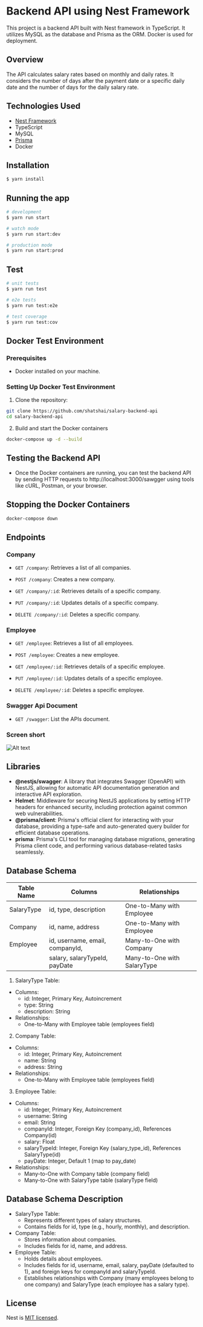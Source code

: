 # Backend API using Nest Framework

This project is a backend API built with Nest framework in TypeScript. It utilizes MySQL as the database and Prisma as the ORM. Docker is used for deployment.

## Overview

The API calculates salary rates based on monthly and daily rates. It considers the number of days after the payment date or a specific daily date and the number of days for the daily salary rate.

## Technologies Used

* [Nest Framework](https://github.com/nestjs/nest)
* TypeScript
* MySQL
* [Prisma](https://www.prisma.io/docs/getting-started/setup-prisma/start-from-scratch/relational-databases-node-mysql)
* Docker

## Installation

```bash
$ yarn install
```

## Running the app

```bash
# development
$ yarn run start

# watch mode
$ yarn run start:dev

# production mode
$ yarn run start:prod
```

## Test

```bash
# unit tests
$ yarn run test

# e2e tests
$ yarn run test:e2e

# test coverage
$ yarn run test:cov
```

## Docker Test Environment

### Prerequisites
- Docker installed on your machine.

### Setting Up Docker Test Environment
1. Clone the repository:

```bash
git clone https://github.com/shatshai/salary-backend-api
cd salary-backend-api
```

2. Build and start the Docker containers
```bash
docker-compose up -d --build
```

## Testing the Backend API
* Once the Docker containers are running, you can test the backend API by sending HTTP requests to http://localhost:3000/sawgger using tools like cURL, Postman, or your browser.

## Stopping the Docker Containers
```bash
docker-compose down
```

## Endpoints

### Company

- `GET /company`: Retrieves a list of all companies.
- `POST /company`: Creates a new company.

- `GET /company/:id`: Retrieves details of a specific company.
- `PUT /company/:id`: Updates details of a specific company.
- `DELETE /company/:id`: Deletes a specific company.

### Employee

- `GET /employee`: Retrieves a list of all employees.
- `POST /employee`: Creates a new employee.

- `GET /employee/:id`: Retrieves details of a specific employee.
- `PUT /employee/:id`: Updates details of a specific employee.
- `DELETE /employee/:id`: Deletes a specific employee.

### Swagger Api Document
- `GET /swagger`: List the APIs document.

### Screen short
![Alt text](screenshot/swagger.png?raw=true "Swagger Backend APIs")

## Libraries

- **@nestjs/swagger**: A library that integrates Swagger (OpenAPI) with NestJS, allowing for automatic API documentation generation and interactive API exploration.
- **Helmet**: Middleware for securing NestJS applications by setting HTTP headers for enhanced security, including protection against common web vulnerabilities.
- **@prisma/client**: Prisma's official client for interacting with your database, providing a type-safe and auto-generated query builder for efficient database operations.
- **prisma**: Prisma's CLI tool for managing database migrations, generating Prisma client code, and performing various database-related tasks seamlessly.

## Database Schema

| Table Name    | Columns                         | Relationships                                 |
|---------------|---------------------------------|-----------------------------------------------|
| SalaryType    | id, type, description           | One-to-Many with Employee                     |
| Company       | id, name, address               | One-to-Many with Employee                     |
| Employee      | id, username, email, companyId,  | Many-to-One with Company                      |
|               | salary, salaryTypeId, payDate   | Many-to-One with SalaryType                   |

1. SalaryType Table:
  * Columns:
    * id: Integer, Primary Key, Autoincrement
    * type: String
    * description: String
  * Relationships:
    * One-to-Many with Employee table (employees field)
2. Company Table:
  * Columns:
    * id: Integer, Primary Key, Autoincrement
    * name: String
    * address: String
  * Relationships:
    * One-to-Many with Employee table (employees field)
3. Employee Table:
  * Columns:
    * id: Integer, Primary Key, Autoincrement
    * username: String
    * email: String
    * companyId: Integer, Foreign Key (company_id), References Company(id)
    * salary: Float
    * salaryTypeId: Integer, Foreign Key (salary_type_id), References SalaryType(id)
    * payDate: Integer, Default 1 (map to pay_date)
  * Relationships:
    * Many-to-One with Company table (company field)
    * Many-to-One with SalaryType table (salaryType field)

## Database Schema Description
* SalaryType Table:
  * Represents different types of salary structures.
  * Contains fields for id, type (e.g., hourly, monthly), and description.
* Company Table:
  * Stores information about companies.
  * Includes fields for id, name, and address.
* Employee Table:
  * Holds details about employees.
  * Includes fields for id, username, email, salary, payDate (defaulted to 1), and foreign keys for companyId and salaryTypeId.
  * Establishes relationships with Company (many employees belong to one company) and SalaryType (each employee has a salary type).

## License

Nest is [MIT licensed](LICENSE).
